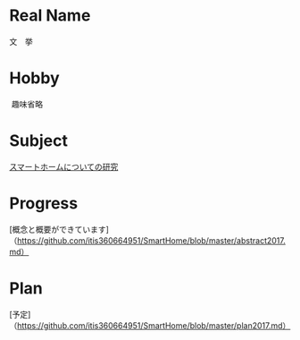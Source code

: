 # Real Name
文　挙
# Hobby
  趣味省略
# Subject
[スマートホームについての研究](https://github.com/itis360664951/SmartHome)
# Progress
[概念と概要ができています]（https://github.com/itis360664951/SmartHome/blob/master/abstract2017.md）
# Plan
[予定]（https://github.com/itis360664951/SmartHome/blob/master/plan2017.md）

